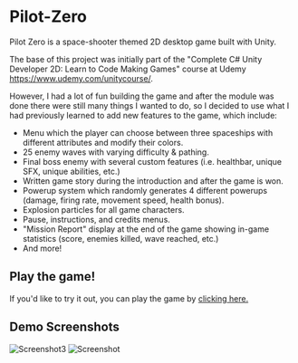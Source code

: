 # Pilot-Zero
Pilot Zero is a space-shooter themed 2D desktop game built with Unity. 

The base of this project was initially part of the "Complete C# Unity Developer 2D: Learn to Code Making Games" course at Udemy
https://www.udemy.com/unitycourse/. 

However, I had a lot of fun building the game and after the module was done there were still many things I wanted to do, so I decided to use what I had previously learned to add new features to the game, which include:

* Menu which the player can choose between three spaceships with different attributes and modify their colors.
* 25 enemy waves with varying difficulty & pathing.
* Final boss enemy with several custom features (i.e. healthbar, unique SFX, unique abilities, etc.)
* Written game story during the introduction and after the game is won.
* Powerup system which randomly generates 4 different powerups (damage, firing rate, movement speed, health bonus).
* Explosion particles for all game characters.
* Pause, instructions, and credits menus.
* "Mission Report" display at the end of the game showing in-game statistics (score, enemies killed, wave reached, etc.)
* And more!

## Play the game!
If you'd like to try it out, you can play the game by [clicking here.](https://www.sharemygame.com/share/0ce0cda9-39a2-421e-b4ed-35eb3bf763bf)

## Demo Screenshots

![Screenshot3](https://user-images.githubusercontent.com/49093606/58354699-9db2da00-7e48-11e9-9350-b760e825fb91.png)
![Screenshot](https://user-images.githubusercontent.com/49093606/58354353-89221200-7e47-11e9-9b8f-6d5925a6625c.png)




